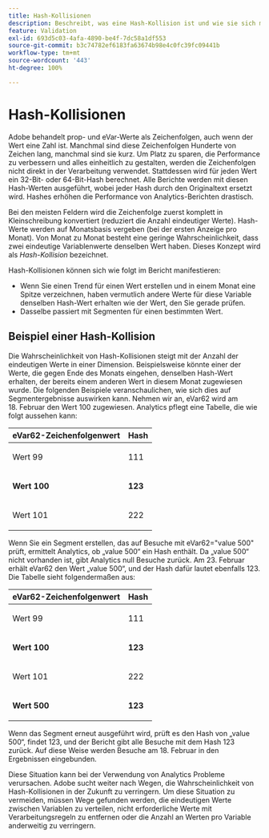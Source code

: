 ```yaml
---
title: Hash-Kollisionen
description: Beschreibt, was eine Hash-Kollision ist und wie sie sich manifestieren kann.
feature: Validation
exl-id: 693d5c03-4afa-4890-be4f-7dc58a1df553
source-git-commit: b3c74782ef6183fa63674b98e4c0fc39fc09441b
workflow-type: tm+mt
source-wordcount: '443'
ht-degree: 100%

---
```


# Hash-Kollisionen

Adobe behandelt prop- und eVar-Werte als Zeichenfolgen, auch wenn der Wert eine Zahl ist. Manchmal sind diese Zeichenfolgen Hunderte von Zeichen lang, manchmal sind sie kurz. Um Platz zu sparen, die Performance zu verbessern und alles einheitlich zu gestalten, werden die Zeichenfolgen nicht direkt in der Verarbeitung verwendet. Stattdessen wird für jeden Wert ein 32-Bit- oder 64-Bit-Hash berechnet. Alle Berichte werden mit diesen Hash-Werten ausgeführt, wobei jeder Hash durch den Originaltext ersetzt wird. Hashes erhöhen die Performance von Analytics-Berichten drastisch.

Bei den meisten Feldern wird die Zeichenfolge zuerst komplett in Kleinschreibung konvertiert (reduziert die Anzahl eindeutiger Werte). Hash-Werte werden auf Monatsbasis vergeben (bei der ersten Anzeige pro Monat). Von Monat zu Monat besteht eine geringe Wahrscheinlichkeit, dass zwei eindeutige Variablenwerte denselben Wert haben. Dieses Konzept wird als *Hash-Kollision* bezeichnet.

Hash-Kollisionen können sich wie folgt im Bericht manifestieren:

* Wenn Sie einen Trend für einen Wert erstellen und in einem Monat eine Spitze verzeichnen, haben vermutlich andere Werte für diese Variable denselben Hash-Wert erhalten wie der Wert, den Sie gerade prüfen.
* Dasselbe passiert mit Segmenten für einen bestimmten Wert.

## Beispiel einer Hash-Kollision

Die Wahrscheinlichkeit von Hash-Kollisionen steigt mit der Anzahl der eindeutigen Werte in einer Dimension. Beispielsweise könnte einer der Werte, die gegen Ende des Monats eingehen, denselben Hash-Wert erhalten, der bereits einem anderen Wert in diesem Monat zugewiesen wurde. Die folgenden Beispiele veranschaulichen, wie sich dies auf Segmentergebnisse auswirken kann. Nehmen wir an, eVar62 wird am 18. Februar den Wert 100 zugewiesen. Analytics pflegt eine Tabelle, die wie folgt aussehen kann:

<table id="table_6A49D1D5932E485DB2083154897E5074"> 
 <thead> 
  <tr> 
   <th colname="col1" class="entry"> eVar62-Zeichenfolgenwert </th> 
   <th colname="col2" class="entry"> Hash </th> 
  </tr> 
 </thead>
 <tbody> 
  <tr> 
   <td colname="col1"> <p> Wert 99 </p> </td> 
   <td colname="col2"> <p> 111 </p> </td> 
  </tr> 
  <tr> 
   <td colname="col1"> <p> <b> Wert 100</b> </p> </td> 
   <td colname="col2"> <p> <b> 123</b> </p> </td> 
  </tr> 
  <tr> 
   <td colname="col1"> <p> Wert 101 </p> </td> 
   <td colname="col2"> <p> 222 </p> </td> 
  </tr> 
 </tbody> 
</table>

Wenn Sie ein Segment erstellen, das auf Besuche mit eVar62=&quot;value 500&quot; prüft, ermittelt Analytics, ob „value 500“ ein Hash enthält. Da „value 500“ nicht vorhanden ist, gibt Analytics null Besuche zurück. Am 23. Februar erhält eVar62 den Wert „value 500“, und der Hash dafür lautet ebenfalls 123. Die Tabelle sieht folgendermaßen aus:

<table id="table_5FCF0BCDA5E740CCA266A822D9084C49"> 
 <thead> 
  <tr> 
   <th colname="col1" class="entry"> eVar62-Zeichenfolgenwert </th> 
   <th colname="col2" class="entry"> Hash </th> 
  </tr> 
 </thead>
 <tbody> 
  <tr> 
   <td colname="col1"> <p> Wert 99 </p> </td> 
   <td colname="col2"> <p> 111 </p> </td> 
  </tr> 
  <tr> 
   <td colname="col1"> <p> <b> Wert 100</b> </p> </td> 
   <td colname="col2"> <p> <b> 123</b> </p> </td> 
  </tr> 
  <tr> 
   <td colname="col1"> <p> Wert 101 </p> </td> 
   <td colname="col2"> <p> 222 </p> </td> 
  </tr> 
  <tr> 
   <td colname="col1"> <p> <b> Wert 500 </b> </p> </td> 
   <td colname="col2"> <p> <b> 123</b> </p> </td> 
  </tr> 
 </tbody> 
</table>

Wenn das Segment erneut ausgeführt wird, prüft es den Hash von „value 500“, findet 123, und der Bericht gibt alle Besuche mit dem Hash 123 zurück. Auf diese Weise werden Besuche am 18. Februar in den Ergebnissen eingebunden.

Diese Situation kann bei der Verwendung von Analytics Probleme verursachen. Adobe sucht weiter nach Wegen, die Wahrscheinlichkeit von Hash-Kollisionen in der Zukunft zu verringern. Um diese Situation zu vermeiden, müssen Wege gefunden werden, die eindeutigen Werte zwischen Variablen zu verteilen, nicht erforderliche Werte mit Verarbeitungsregeln zu entfernen oder die Anzahl an Werten pro Variable anderweitig zu verringern.
